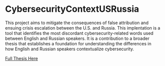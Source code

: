 # CybersecurityContextUSRussia
This project aims to mitigate the consequences of false attribution and ensuing crisis escalation between the U.S. and Russia. 
This implentation is a tool that identifies the most discordant cybersecurity-related words 
used between English and Russian speakers. It is a contribution to a broader thesis that establishes a 
foundation for understanding the differences in how English and Russian speakers contextualize cybersecurity.

[Full Thesis Here](Magalhaes_SURF_Thesis.pdf)
